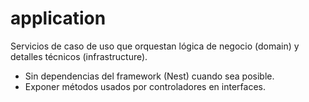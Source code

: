 # application

Servicios de caso de uso que orquestan lógica de negocio (domain) y detalles técnicos (infrastructure).

- Sin dependencias del framework (Nest) cuando sea posible.
- Exponer métodos usados por controladores en interfaces.

